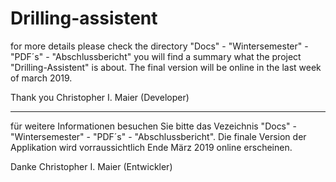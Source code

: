 # Drilling-assistent

for more details please check the directory "Docs" - "Wintersemester" - "PDF´s" - "Abschlussbericht"
you will find a summary what the project "Drilling-Assistent" is about. The final version will be online in the last week of march 2019. 

Thank you
Christopher I. Maier (Developer)

____________________________________________________________________________________________________________________________________

für weitere Informationen besuchen Sie bitte das Vezeichnis "Docs" - "Wintersemester" - "PDF´s" - "Abschlussbericht".
Die finale Version der Applikation wird vorraussichtlich Ende März 2019 online erscheinen. 

Danke 
Christopher I. Maier (Entwickler)

